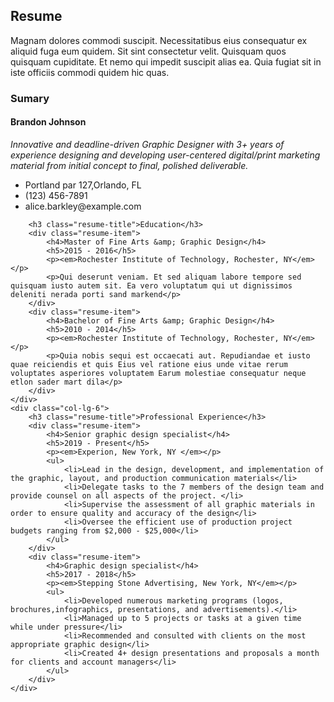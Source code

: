 <div class="section-title">
    <h2>Resume</h2>
    <p>Magnam dolores commodi suscipit. Necessitatibus eius consequatur ex aliquid fuga eum quidem. Sit sint consectetur velit. Quisquam quos quisquam cupiditate. Et nemo qui impedit suscipit alias ea. Quia fugiat sit in iste officiis commodi quidem hic quas.</p>
</div>

<div class="row">
    <div class="col-lg-6">
        <h3 class="resume-title">Sumary</h3>
        <div class="resume-item pb-0">
            <h4>Brandon Johnson</h4>
            <p><em>Innovative and deadline-driven Graphic Designer with 3+ years of experience designing and developing user-centered digital/print marketing material from initial concept to final, polished deliverable.</em></p>
            <ul>
                <li>Portland par 127,Orlando, FL</li>
                <li>(123) 456-7891</li>
                <li>alice.barkley@example.com</li>
            </ul>
        </div>

        <h3 class="resume-title">Education</h3>
        <div class="resume-item">
            <h4>Master of Fine Arts &amp; Graphic Design</h4>
            <h5>2015 - 2016</h5>
            <p><em>Rochester Institute of Technology, Rochester, NY</em></p>
            <p>Qui deserunt veniam. Et sed aliquam labore tempore sed quisquam iusto autem sit. Ea vero voluptatum qui ut dignissimos deleniti nerada porti sand markend</p>
        </div>
        <div class="resume-item">
            <h4>Bachelor of Fine Arts &amp; Graphic Design</h4>
            <h5>2010 - 2014</h5>
            <p><em>Rochester Institute of Technology, Rochester, NY</em></p>
            <p>Quia nobis sequi est occaecati aut. Repudiandae et iusto quae reiciendis et quis Eius vel ratione eius unde vitae rerum voluptates asperiores voluptatem Earum molestiae consequatur neque etlon sader mart dila</p>
        </div>
    </div>
    <div class="col-lg-6">
        <h3 class="resume-title">Professional Experience</h3>
        <div class="resume-item">
            <h4>Senior graphic design specialist</h4>
            <h5>2019 - Present</h5>
            <p><em>Experion, New York, NY </em></p>
            <ul>
                <li>Lead in the design, development, and implementation of the graphic, layout, and production communication materials</li>
                <li>Delegate tasks to the 7 members of the design team and provide counsel on all aspects of the project. </li>
                <li>Supervise the assessment of all graphic materials in order to ensure quality and accuracy of the design</li>
                <li>Oversee the efficient use of production project budgets ranging from $2,000 - $25,000</li>
            </ul>
        </div>
        <div class="resume-item">
            <h4>Graphic design specialist</h4>
            <h5>2017 - 2018</h5>
            <p><em>Stepping Stone Advertising, New York, NY</em></p>
            <ul>
                <li>Developed numerous marketing programs (logos, brochures,infographics, presentations, and advertisements).</li>
                <li>Managed up to 5 projects or tasks at a given time while under pressure</li>
                <li>Recommended and consulted with clients on the most appropriate graphic design</li>
                <li>Created 4+ design presentations and proposals a month for clients and account managers</li>
            </ul>
        </div>
    </div>
</div>